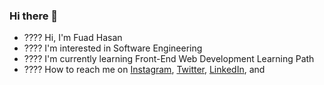 ### Hi there 👋

<!--
**adhasanblog/adhasanblog** is a ✨ _special_ ✨ repository because its `README.md` (this file) appears on your GitHub profile. -->

- ???? Hi, I'm Fuad Hasan
- ???? I'm interested in Software Engineering
- ???? I'm currently learning Front-End Web Development Learning Path
- ???? How to reach me on 
<a href="https://www.instagram.com/adhasangg/" target="_blank">Instagram</a>, 
<a href="https://twitter.com/erisshsn"  target="_blank">Twitter</a>, 
<a href="https://www.linkedin.com/in/adhasangg/" target="_blank">LinkedIn</a>, and 
 

